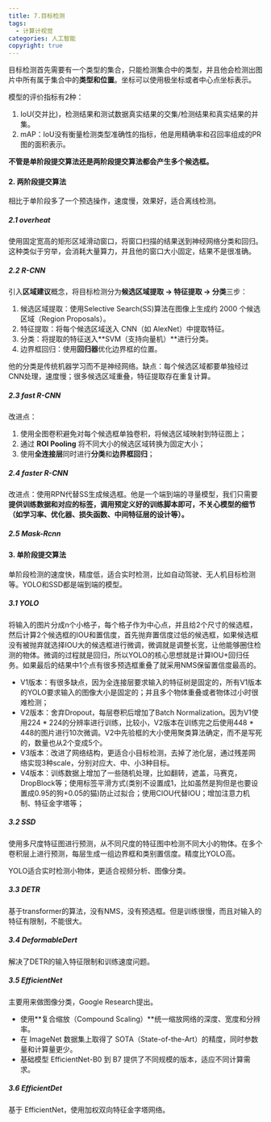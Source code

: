 ```yaml
---
title: 7.目标检测
tags:
  - 计算计视觉
categories: 人工智能
copyright: true
---
```


目标检测首先需要有一个类型的集合，只能检测集合中的类型，并且他会检测出图片中所有属于集合中的**类型和位置**。坐标可以使用极坐标或者中心点坐标表示。

模型的评价指标有2种：

1.   IoU(交并比)，检测结果和测试数据真实结果的交集/检测结果和真实结果的并集。
2.   mAP：IoU没有衡量检测类型准确性的指标，他是用精确率和召回率组成的PR图的面积表示。

**不管是单阶段提交算法还是两阶段提交算法都会产生多个候选框。**

#### 2. 两阶段提交算法

相比于单阶段多了一个预选操作，速度慢，效果好，适合离线检测。

##### 2.1 overheat

使用固定宽高的矩形区域滑动窗口，将窗口扫描的结果送到神经网络分类和回归。这种类似于穷举，会消耗大量算力，并且他的窗口大小固定，结果不是很准确。

##### 2.2 R-CNN

引入**区域建议**概念，将目标检测分为**候选区域提取 → 特征提取 → 分类**三步：

1.   候选区域提取：使用Selective Search(SS)算法在图像上生成约 2000 个候选区域（Region Proposals）。
2.   特征提取：将每个候选区域送入 CNN（如 AlexNet）中提取特征。
3.   分类：将提取的特征送入**SVM（支持向量机）**进行分类。
4.   边界框回归：使用**回归器**优化边界框的位置。

他的分类是传统机器学习而不是神经网络。缺点：每个候选区域都要单独经过CNN处理，速度慢；很多候选区域重叠，特征提取存在重复计算。

##### 2.3 fast R-CNN

改进点：

1.   使用全图卷积避免对每个候选框单独卷积，将候选区域映射到特征图上；
2.   通过 **ROI Pooling** 将不同大小的候选区域转换为固定大小；
3.   使用**全连接层**同时进行**分类**和**边界框回归**；

##### 2.4 faster R-CNN

改进点：使用RPN代替SS生成候选框。他是一个端到端的寻量模型，我们只需要**提供训练数据和对应的标签，调用预定义好的训练脚本即可，不关心模型的细节（如学习率、优化器、损失函数、中间特征层的设计等）。**

##### 2.5 Mask-Rcnn



#### 3. 单阶段提交算法

单阶段检测的速度快，精度低，适合实时检测，比如自动驾驶、无人机目标检测等。YOLO和SSD都是端到端的模型。

##### 3.1 YOLO

将输入的图片分成n个小格子，每个格子作为中心点，并且给2个尺寸的候选框，然后计算2个候选框的IOU和置信度，首先抛弃置信度过低的候选框，如果候选框没有被抛弃就选择IOU大的候选框进行微调，微调就是调整长宽，让他能够圈住检测的物体。微调的过程就是回归，所以YOLO的核心思想就是计算IOU+回归任务。如果最后的结果中1个点有很多预选框重叠了就采用NMS保留置信度最高的。

*   V1版本：有很多缺点，因为全连接层要求输入的特征树是固定的，所有V1版本的YOLO要求输入的图像大小是固定的；并且多个物体重叠或者物体过小时很难检测；
*   V2版本：舍弃Dropout，每层卷积后增加了Batch Normalization。因为V1使用224 \* 224的分辨率进行训练，比较小，V2版本在训练完之后使用448 \* 448的图片进行10次微调。V2中先验框的大小使用聚类算法确定，而不是写死的，数量也从2个变成5个。
*   V3版本：改进了网络结构，更适合小目标检测，去掉了池化层，通过残差网络实现3种scale，分别对应大、中、小3种目标。
*   V4版本：训练数据上增加了一些随机处理，比如翻转，遮盖，马赛克，DropBlock等；使用标签平滑方式(类别不设置成1，比如虽然是狗但是也要设置成0.95的狗+0.05的猫)防止过拟合；使用CIOU代替IOU；增加注意力机制、特征金字塔等；

##### 3.2 SSD

使用多尺度特征图进行预测，从不同尺度的特征图中检测不同大小的物体。在多个卷积层上进行预测，每层生成一组边界框和类别置信度。精度比YOLO高。

YOLO适合实时检测小物体，更适合视频分析、图像分类。

##### 3.3 DETR

基于transformer的算法，没有NMS，没有预选框。但是训练很慢，而且对输入的特征有限制，不能很大。

##### 3.4 DeformableDert

解决了DETR的输入特征限制和训练速度问题。

##### 3.5 EfficientNet

主要用来做图像分类，Google Research提出。

-   使用**复合缩放（Compound Scaling）**统一缩放网络的深度、宽度和分辨率。
-   在 ImageNet 数据集上取得了 SOTA（State-of-the-Art）的精度，同时参数量和计算量更少。
-   基础模型 EfficientNet-B0 到 B7 提供了不同规模的版本，适应不同计算需求。

##### 3.6 EfficientDet

基于 EfficientNet，使用加权双向特征金字塔网络。
